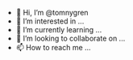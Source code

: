 - 👋 Hi, I’m @tomnygren
- 👀 I’m interested in ...
- 🌱 I’m currently learning ...
- 💞️ I’m looking to collaborate on ...
- 📫 How to reach me ...

<!---
tomnygren/tomnygren is a ✨ special ✨ repository because its `README.md` (this file) appears on your GitHub profile.
You can click the Preview link to take a look at your changes.
--->
